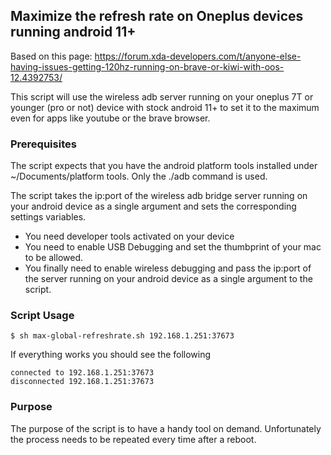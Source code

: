 ## Maximize the  refresh rate on Oneplus devices running android 11+

Based on this page:
https://forum.xda-developers.com/t/anyone-else-having-issues-getting-120hz-running-on-brave-or-kiwi-with-oos-12.4392753/

This script will use the wireless adb server running on your oneplus 7T or younger (pro or not) device with stock android 11+ to set it to the maximum even for apps like youtube or the brave browser.

### Prerequisites
The script expects that you have the android platform tools installed under ~/Documents/platform tools. Only the ./adb command is used.

The script takes the ip:port of the wireless adb bridge server running on your android device as a single argument and sets the corresponding settings variables.

- You need developer tools activated on your device
- You need to enable USB Debugging and set the thumbprint of your mac to be allowed.
- You finally need to enable wireless debugging and pass the ip:port of the server running on your android device as a single argument to the script.

### Script Usage
```
$ sh max-global-refreshrate.sh 192.168.1.251:37673
```

If everything works you should see the following

```
connected to 192.168.1.251:37673
disconnected 192.168.1.251:37673

```

### Purpose
The purpose of the script is to have a handy tool on demand. Unfortunately the process needs to be repeated every time after a reboot.